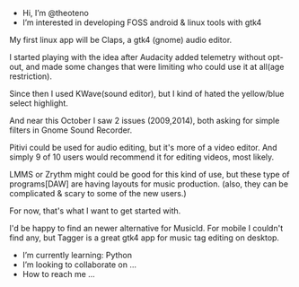 - Hi, I’m @theoteno
- I’m interested in developing FOSS android & linux tools with gtk4

My first linux app will be Claps, a gtk4 (gnome) audio editor.

I started playing with the idea after Audacity added telemetry without opt-out,
 and made some changes that were limiting who could use it at all(age restriction).

Since then I used KWave(sound editor), but I kind of hated the yellow/blue select highlight.

And near this October I saw 2 issues (2009,2014), both asking for simple filters in Gnome Sound Recorder.

Pitivi could be used for audio editing, but it's more of a video editor.
And simply 9 of 10 users would recommend it for editing videos, most likely.

LMMS or Zrythm might could be good for this kind of use, but these type of programs[DAW] are having layouts for music production. (also, they can be complicated & scary to some of the new users.)

For now, that's what I want to get started with.

I'd be happy to find an newer alternative for MusicId. For mobile I couldn't find any, but Tagger is a great gtk4 app for music tag editing on desktop.

- I’m currently learning: Python
- I’m looking to collaborate on ...
- How to reach me ...

<!---
theoteno/theoteno is a special repository because its `README.md` (this file) appears on your GitHub profile.
You can click the Preview link to take a look at your changes.
--->
